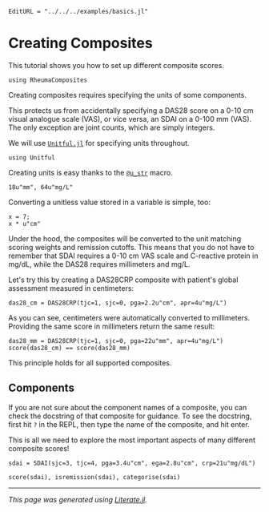 ```@meta
EditURL = "../../../examples/basics.jl"
```

# Creating Composites

This tutorial shows you how to set up different composite scores.

````@example basics
using RheumaComposites
````

Creating composites requires specifying the units of some components.

This protects us from accidentally specifying a DAS28 score on a 0-10 cm visual analogue scale (VAS), or vice versa, an SDAI on a 0-100 mm (VAS).
The only exception are joint counts, which are simply integers.

We will use [`Unitful.jl`](https://painterqubits.github.io/Unitful.jl/stable/) for specifying units throughout.

````@example basics
using Unitful
````

Creating units is easy thanks to the [`@u_str`](https://painterqubits.github.io/Unitful.jl/stable/manipulations/#Unitful.@u_str) macro.

````@example basics
18u"mm", 64u"mg/L"
````

Converting a unitless value stored in a variable is simple, too:

````@example basics
x = 7;
x * u"cm"
````

Under the hood, the composites will be converted to the unit matching scoring weights and remission cutoffs.
This means that you do not have to remember that SDAI requires a 0-10 cm VAS scale and C-reactive protein in mg/dL, while the DAS28 requires millimeters and mg/L.

Let's try this by creating a DAS28CRP composite with patient's global assessment measured in centimeters:

````@example basics
das28_cm = DAS28CRP(tjc=1, sjc=0, pga=2.2u"cm", apr=4u"mg/L")
````

As you can see, centimeters were automatically converted to millimeters.
Providing the same score in millimeters return the same result:

````@example basics
das28_mm = DAS28CRP(tjc=1, sjc=0, pga=22u"mm", apr=4u"mg/L")
score(das28_cm) == score(das28_mm)
````

This principle holds for all supported composites.

## Components

If you are not sure about the component names of a composite, you can check the docstring of that composite for guidance.
To see the docstring, first hit `?` in the REPL, then type the name of the composite, and hit enter.

This is all we need to explore the most important aspects of many different composite scores!

````@example basics
sdai = SDAI(sjc=3, tjc=4, pga=3.4u"cm", ega=2.8u"cm", crp=21u"mg/dL")
````

````@example basics
score(sdai), isremission(sdai), categorise(sdai)
````

---

*This page was generated using [Literate.jl](https://github.com/fredrikekre/Literate.jl).*

